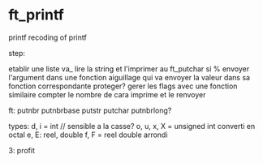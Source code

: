 # ft_printf
printf
recoding of printf

step:

etablir une liste va_
lire la string et l'imprimer au ft_putchar
si %
  envoyer l'argument dans une fonction aiguillage qui va envoyer la valeur dans sa fonction correspondante
 proteger?
 gerer les flags avec une fonction similaire
 compter le nombre de cara imprime et le renvoyer
 
 ft:
 putnbr
 putnbrbase
 putstr
 putchar
 putnbrlong?
 
 types:
 d, i  = int // sensible a la casse?
 o, u, x, X = unsigned int converti en octal
 e, E: reel, double
 f, F = reel double arrondi
 
 
 3: profit
